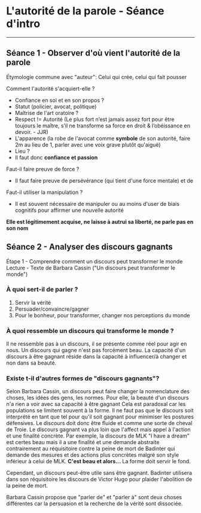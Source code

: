 # L'autorité de la parole - Séance d'intro
----

## Séance 1 - Observer d'où vient l'autorité de la parole

Étymologie commune avec "auteur": Celui qui crée, celui qui fait pousser 

Comment l'autorité s'acquiert-elle ?

* Confiance en soi et en son propos ?
* Statut (policier, avocat, politique)
* Maîtrise de l'art oratoire ? 
* Respect != Autorité (Le plus fort nʼest jamais assez fort pour être toujours le maître, sʼil ne transforme sa force en droit & lʼobéissance en devoir. - JJR)
* L'apparence (la robe de l'avocat comme **symbole** de son autorité, faire 2m au lieu de 1, parler avec une voix grave plutôt qu'aiguë)
* Lieu ?
* Il faut donc **confiance et passion**

Faut-il faire preuve de force ?

* Il faut faire preuve de persévérance (qui tient d'une force mentale) et de 

Faut-il utiliser la manipulation ?

* Il est souvent nécessaire de manipuler ou au moins d'user de biais cognitifs pour affirmer une nouvelle autorité 

**Elle est légitimement acquise, ne laisse à autrui sa liberté, ne parle pas en son nom**

## Séance 2 - Analyser des discours gagnants

Étape 1 - Comprendre comment un discours peut transformer le monde
Lecture - Texte de Barbara Cassin ("Un discours peut transformer le monde")

### À quoi sert-il de parler ?

1. Servir la vérité 	
2. Persuader/convaincre/gagner
3. Pour le bonheur, pour transformer, changer nos perceptions du monde

### À quoi ressemble un discours qui transforme le monde ?

Il ne ressemble pas à un discours, il se présente comme réel pour agir en nous. Un discours qui gagne n'est pas forcément beau. La capacité d'un discours à être gagnant réside dans la capacité à influencer/à changer et non dans sa beauté.

### Existe t-il d'autres formes de "discours gagnants"?

Selon Barbara Cassin, un discours peut faire changer la nomenclature des choses, les idées des gens, les normes. Pour elle, la beauté d'un discours n'a rien a voir avec sa capacité à être gagnant Cela est paradoxal car les populations se limitent souvent à la forme. Il ne faut pas que le discours soit interprété en tant que tel pour qu'il soit gagnant pour minimiser les postures défensives. Le discours doit donc être fluide et comme une sorte de cheval de Troie. Le discours gagnant va plus loin que l'affect mais appel à l'action et une finalité concrète. Par exemple, la discours de MLK "I have a dream" est certes beau mais il a une finalité et une demande abstraite contrairement au réquisitoire contre la peine de mort de Badinter qui demande des mesures et des actions plus concrètes malgré son style inférieur à celui de MLK. **C'est beau et alors...** La forme doit servir le fond.

Cependant, un discours peut-être utile sans être gagnant. Badinter utilisera dans son réquisitoire les discours de Victor Hugo pour plaider l'abolition de la peine de mort.

Barbara Cassin propose que "parler de" et "parler à" sont deux choses différentes car la persuasion et la recherche de la vérité sont dissociée. 